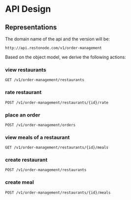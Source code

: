 # API Design

## Representations

The domain name of the api and the version will be:
```
http://api.restonode.com/v1/order-management
```
Based on the object model, we derive the following actions:
 
### view restaurants
```
GET /v1/order-management/restaurants
```
### rate restaurant 
```
POST /v1/order-management/restaurants/{id}/rate
```
### place an order
```
POST /v1/order-management/orders
```
### view meals of a restaurant
```
GET /v1/order-management/restaurants/{id}/meals
```
### create restaurant
```
POST /v1/order-management/restaurants
```
### create meal
```
POST /v1/order-management/restaurants/{id}/meals
```
